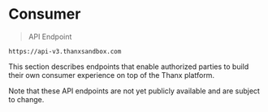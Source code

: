 # Consumer

> API Endpoint

```
https://api-v3.thanxsandbox.com
```

This section describes endpoints that enable authorized parties to build
their own consumer experience on top of the Thanx platform.

<aside class="notice">
  Note that these API endpoints are not yet publicly available and are subject
  to change.
</aside>
